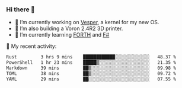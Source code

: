 ### Hi there 👋

<!--
**berkus/berkus** is a ✨ _special_ ✨ repository because its `README.md` (this file) appears on your GitHub profile.

Here are some ideas to get you started:

- 🔭 I’m currently working on ...
- 🌱 I’m currently learning ...
- 👯 I’m looking to collaborate on ...
- 🤔 I’m looking for help with ...
- 💬 Ask me about ...
- 📫 How to reach me: ...
- 😄 Pronouns: ...
- ⚡ Fun fact: ...
-->

- 🔭 I’m currently working on [Vesper](https://github.com/metta-systems/vesper), a kernel for my new OS.
- 🔭 I’m also building a Voron 2.4R2 3D printer.
- 🌱 I’m currently learning [FORTH](http://forth.com/starting-forth/) and [F#](https://fsharpforfunandprofit.com/)

💼 My recent activity:

<!--START_SECTION:waka-->

```txt
Rust         3 hrs 9 mins    ████████████░░░░░░░░░░░░░   48.37 %
PowerShell   1 hr 23 mins    █████▒░░░░░░░░░░░░░░░░░░░   21.35 %
Markdown     39 mins         ██▒░░░░░░░░░░░░░░░░░░░░░░   09.98 %
TOML         38 mins         ██▒░░░░░░░░░░░░░░░░░░░░░░   09.72 %
YAML         29 mins         ██░░░░░░░░░░░░░░░░░░░░░░░   07.55 %
```

<!--END_SECTION:waka-->
